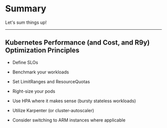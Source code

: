 # Summary

 Let's sum things up!

---

## Kubernetes Performance (and Cost, and R9y) Optimization Principles

- Define SLOs

- Benchmark your workloads

- Set LimitRanges and ResourceQuotas

- Right-size your pods 

- Use HPA where it makes sense (bursty stateless workloads)

- Utilize Karpenter (or cluster-autoscaler)

- Consider switching to ARM instances where applicable


